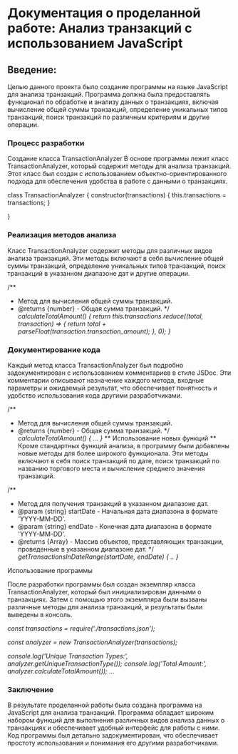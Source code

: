 # Документация о проделанной работе: Анализ транзакций с использованием JavaScript

## Введение:

Целью данного проекта было создание программы на языке JavaScript для анализа транзакций. Программа должна была предоставлять функционал по обработке и анализу данных о транзакциях, включая вычисление общей суммы транзакций, определение уникальных типов транзакций, поиск транзакций по различным критериям и другие операции.

### Процесс разработки
Создание класса TransactionAnalyzer
В основе программы лежит класс TransactionAnalyzer, который содержит методы для анализа транзакций. Этот класс был создан с использованием объектно-ориентированного подхода для обеспечения удобства в работе с данными о транзакциях.

class TransactionAnalyzer {
    constructor(transactions) {
        this.transactions = transactions;
    }

}

### Реализация методов анализа

Класс TransactionAnalyzer содержит методы для различных видов анализа транзакций. Эти методы включают в себя вычисление общей суммы транзакций, определение уникальных типов транзакций, поиск транзакций в указанном диапазоне дат и другие операции.

 /**
 * Метод для вычисления общей суммы транзакций.
 * @returns {number} - Общая сумма транзакций.
 */
_calculateTotalAmount() {
    return this.transactions.reduce((total, transaction) => {
        return total + parseFloat(transaction.transaction_amount);
    }, 0);
   }_

### Документирование кода
Каждый метод класса TransactionAnalyzer был подробно задокументирован с использованием комментариев в стиле JSDoc. Эти комментарии описывают назначение каждого метода, входные параметры и ожидаемый результат, что обеспечивает понятность и удобство использования кода другими разработчиками.

/**
 * Метод для вычисления общей суммы транзакций.
 * @returns {number} - Общая сумма транзакций.
 */
_calculateTotalAmount() {
...
}_
** Использование новых функций **
Кроме стандартных функций анализа, в программу были добавлены новые методы для более широкого функционала. Эти методы включают в себя поиск транзакций по дате, поиск транзакций по названию торгового места и вычисление среднего значения транзакций.

/**
 * Метод для получения транзакций в указанном диапазоне дат.
 * @param {string} startDate - Начальная дата диапазона в формате 'YYYY-MM-DD'.
 * @param {string} endDate - Конечная дата диапазона в формате 'YYYY-MM-DD'.
 * @returns {Array} - Массив объектов, представляющих транзакции, проведенные в указанном диапазоне дат.
 */
_getTransactionsInDateRange(startDate, endDate) {
..
}_

Использование программы

После разработки программы был создан экземпляр класса TransactionAnalyzer, который был инициализирован данными о транзакциях. Затем с помощью этого экземпляра были вызваны различные методы для анализа транзакций, и результаты были выведены в консоль.

_const transactions = require('./transactions.json');_

_const analyzer = new TransactionAnalyzer(transactions);_

_console.log('Unique Transaction Types:', analyzer.getUniqueTransactionType());
console.log('Total Amount:', analyzer.calculateTotalAmount());
..._

### Заключение

В результате проделанной работы была создана программа на JavaScript для анализа транзакций. Программа обладает широким набором функций для выполнения различных видов анализа данных о транзакциях и обеспечивает удобный интерфейс для работы с ними. Код программы был детально задокументирован, что обеспечивает простоту использования и понимания его другими разработчиками.
